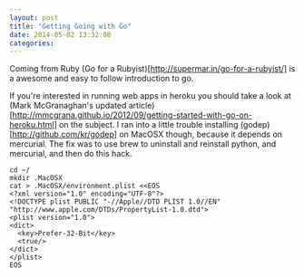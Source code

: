 ```yaml
---
layout: post
title: "Getting Going with Go"
date: 2014-05-02 13:32:08
categories:
---
```


Coming from Ruby (Go for a Rubyist)[http://supermar.in/go-for-a-rubyist/] is a awesome and easy to follow introduction to go.

If you're interested in running web apps in heroku you should take a look at (Mark McGranaghan's updated article)[http://mmcgrana.github.io/2012/09/getting-started-with-go-on-heroku.html] on the subject. I ran into a little trouble installing (godep)[http://github.com/kr/godep] on MacOSX though, because it depends on mercurial. The fix was to use brew to uninstall and reinstall python, and mercurial, and then do this hack.

```
cd ~/
mkdir .MacOSX
cat > .MacOSX/environment.plist <<EOS
<?xml version="1.0" encoding="UTF-8"?>
<!DOCTYPE plist PUBLIC "-//Apple//DTD PLIST 1.0//EN" "http://www.apple.com/DTDs/PropertyList-1.0.dtd">
<plist version="1.0">
<dict>
  <key>Prefer-32-Bit</key>
  <true/>
</dict>
</plist>
EOS
```

